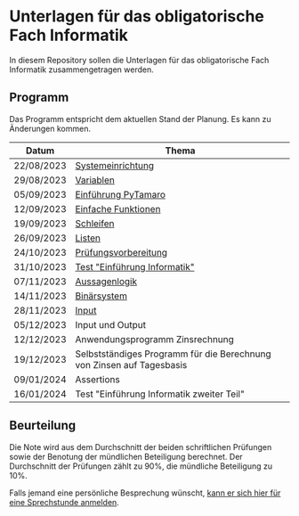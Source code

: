 # Unterlagen für das obligatorische Fach Informatik

In diesem Repository sollen die Unterlagen für das obligatorische Fach Informatik zusammengetragen werden.

## Programm

Das Programm entspricht dem aktuellen Stand der Planung. Es kann zu
Änderungen kommen.

| Datum | Thema |
| ----- | ----- |
| 22/08/2023 | [Systemeinrichtung](230822/01_grundeinrichtung.md) |         
| 29/08/2023 | [Variablen](230829/02_variablen.md)	      |             
| 05/09/2023 | [Einführung PyTamaro](230905/pytamaro.md) |	       
| 12/09/2023 | [Einfache Funktionen](230912/funktionen.md)	|       
| 19/09/2023 | [Schleifen](230919/schleifen.md)	 |      
| 26/09/2023 | [Listen](230926/listen.md) |	
| 24/10/2023 | [Prüfungsvorbereitung](231024/pruefungsbedingungen.md) |
| 31/10/2023 | [Test "Einführung Informatik"](https://nbviewer.org/github/I-gW-23-27/Skript/blob/main/docs/231031/Musterloesung.ipynb) |
| 07/11/2023 | [Aussagenlogik](231107/231107_logik.md)	   |
| 14/11/2023 | [Binärsystem](231114/binaersystem.md)	           |
| 28/11/2023 |  [Input](231128/input_intro.md)          |   
| 05/12/2023 | 	Input und Output	               |
| 12/12/2023 | Anwendungsprogramm Zinsrechnung	|
| 19/12/2023 | Selbstständiges Programm für die Berechnung von Zinsen auf Tagesbasis	|
| 09/01/2024 | Assertions	|
| 16/01/2024 | Test "Einführung Informatik zweiter Teil" |	

## Beurteilung

Die Note wird aus dem Durchschnitt der beiden schriftlichen Prüfungen
sowie der Benotung der mündlichen Beteiligung berechnet. Der
Durchschnitt der Prüfungen zählt zu 90%, die mündliche Beteiligung zu
10%.

Falls jemand eine persönliche Besprechung wünscht, [kann er sich hier für
eine Sprechstunde anmelden](https://calendar.app.google/B6ZDE2UtWVfXkoo58).